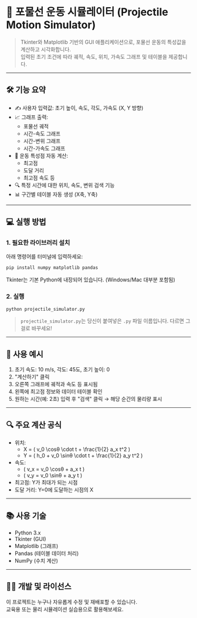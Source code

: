# 🎯 포물선 운동 시뮬레이터 (Projectile Motion Simulator)

> Tkinter와 Matplotlib 기반의 GUI 애플리케이션으로, 포물선 운동의 특성값을 계산하고 시각화합니다.  
> 입력된 초기 조건에 따라 궤적, 속도, 위치, 가속도 그래프 및 테이블을 제공합니다.

---

## 🛠 기능 요약

- ✍️ 사용자 입력값: 초기 높이, 속도, 각도, 가속도 (X, Y 방향)
- 📈 그래프 출력:
  - 포물선 궤적
  - 시간-속도 그래프
  - 시간-변위 그래프
  - 시간-가속도 그래프
- 🧮 운동 특성점 자동 계산:
  - 최고점
  - 도달 거리
  - 최고점 속도 등
- 🔍 특정 시간에 대한 위치, 속도, 변위 검색 기능
- 📊 구간별 테이블 자동 생성 (X축, Y축)

---

## 💻 실행 방법

### 1. 필요한 라이브러리 설치

아래 명령어를 터미널에 입력하세요:

```bash
pip install numpy matplotlib pandas
```

Tkinter는 기본 Python에 내장되어 있습니다. (Windows/Mac 대부분 포함됨)

### 2. 실행

```bash
python projectile_simulator.py
```

> `projectile_simulator.py`는 당신이 붙여넣은 `.py` 파일 이름입니다. 다르면 그걸로 바꾸세요!

---

## 📸 사용 예시

1. 초기 속도: 10 m/s, 각도: 45도, 초기 높이: 0
2. "계산하기" 클릭
3. 오른쪽 그래프에 궤적과 속도 등 표시됨
4. 왼쪽에 최고점 정보와 데이터 테이블 확인
5. 원하는 시간(예: 2초) 입력 후 "검색" 클릭 → 해당 순간의 물리량 표시

---

## 🔍 주요 계산 공식

- 위치:  
  - X = \( v_0 \cosθ \cdot t + \frac{1}{2} a_x t^2 \)  
  - Y = \( h_0 + v_0 \sinθ \cdot t + \frac{1}{2} a_y t^2 \)
- 속도:  
  - \( v_x = v_0 \cosθ + a_x t \)  
  - \( v_y = v_0 \sinθ + a_y t \)
- 최고점: Y가 최대가 되는 시점
- 도달 거리: Y=0에 도달하는 시점의 X

---

## 📚 사용 기술

- Python 3.x
- Tkinter (GUI)
- Matplotlib (그래프)
- Pandas (테이블 데이터 처리)
- NumPy (수치 계산)

---

## 🧑‍💻 개발 및 라이선스

이 프로젝트는 누구나 자유롭게 수정 및 재배포할 수 있습니다.  
교육용 또는 물리 시뮬레이션 실습용으로 활용해보세요.

